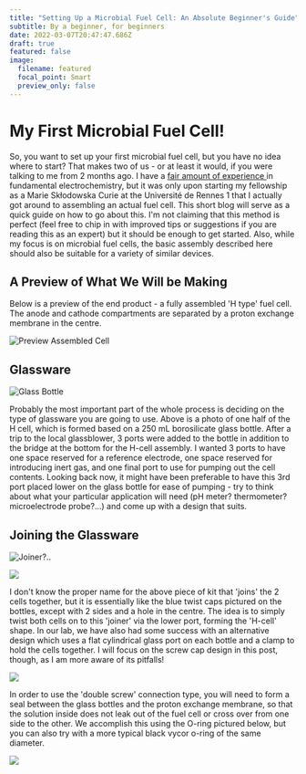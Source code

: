 ```yaml
---
title: "Setting Up a Microbial Fuel Cell: An Absolute Beginner's Guide"
subtitle: By a beginner, for beginners
date: 2022-03-07T20:47:47.686Z
draft: true
featured: false
image:
  filename: featured
  focal_point: Smart
  preview_only: false
---
```

# My First Microbial Fuel Cell!

So, you want to set up your first microbial fuel cell, but you have no idea where to start? That makes two of us - or at least it would, if you were talking to me from 2 months ago. I have a [fair amount of experience ](https://scholar.google.com/citations?user=tae1A2AAAAAJ&hl=en)in fundamental electrochemistry, but it was only upon starting my fellowship as a Marie Skłodowska Curie at the Université de Rennes 1 that I actually got around to assembling an actual fuel cell. This short blog will serve as a quick guide on how to go about this. I'm not claiming that this method is perfect (feel free to chip in with improved tips or suggestions if you are reading this as an expert) but it should be enough to get started. Also, while my focus is on microbial fuel cells, the basic assembly described here should also be suitable for a variety of similar devices.

## A Preview of What We Will be Making

Below is a preview of the end product - a fully assembled 'H type' fuel cell. The anode and cathode compartments are separated by a proton exchange membrane in the centre.

![Preview Assembled Cell](20220304_094936-small-.jpg)

## Glassware

![Glass Bottle](20220304_090340-small-.jpg "CG Cell")

Probably the most important part of the whole process is deciding on the type of glassware you are going to use. Above is a photo of one half of the H cell, which is formed based on a 250 mL borosilicate glass bottle. After a trip to the local glassblower, 3 ports were added to the bottle in addition to the bridge at the bottom for the H-cell assembly. I wanted 3 ports to have one space reserved for a reference electrode, one space reserved for introducing inert gas, and one final port to use for pumping out the cell contents. Looking back now, it might have been preferable to have this 3rd port placed lower on the glass bottle for ease of pumping - try to think about what your particular application will need (pH meter? thermometer? microelectrode probe?...) and come up with a design that suits. 

## Joining the Glassware

![](20220304_090503-small-.jpg "Joiner?..")

![](20220304_090508-small-.jpg)

I don't know the proper name for the above piece of kit that 'joins' the 2 cells together, but it is essentially like the blue twist caps pictured on the bottles, except with 2 sides and a hole in the centre. The idea is to simply twist both cells on to this 'joiner' via the lower port, forming the 'H-cell' shape. In our lab, we have also had some success with an alternative design which uses a flat cylindrical glass port on each bottle and a clamp to hold the cells together. I will focus on the screw cap design in this post, though, as I am more aware of its pitfalls!

![](20220304_090832-small-.jpg)

In order to use the 'double screw' connection type, you will need to form a seal between the glass bottles and the proton exchange membrane, so that the solution inside does not leak out of the fuel cell or cross over from one side to the other. We accomplish this using the O-ring pictured below, but you can also try with a more typical black vycor o-ring of the same diameter.

![](20220304_090918-small-.jpg)
